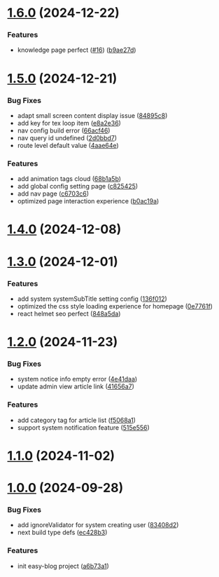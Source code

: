 # [1.6.0](https://github.com/fecommunity/easy-blog/compare/v1.5.0...v1.6.0) (2024-12-22)


### Features

* knowledge page perfect ([#16](https://github.com/fecommunity/easy-blog/issues/16)) ([b9ae27d](https://github.com/fecommunity/easy-blog/commit/b9ae27d087b3b451668b3c0acb40359b20a089e2))



# [1.5.0](https://github.com/fecommunity/easy-blog/compare/v1.4.0...v1.5.0) (2024-12-21)


### Bug Fixes

* adapt small screen content display issue ([84895c8](https://github.com/fecommunity/easy-blog/commit/84895c8341d34285068806d5908b2af358719f80))
* add key for tex loop item ([e8a2e36](https://github.com/fecommunity/easy-blog/commit/e8a2e36f13d5031d845c3c3055374e5ff0446bc2))
* nav config build error ([66acf46](https://github.com/fecommunity/easy-blog/commit/66acf46485f902aa0647b4886beb0701372b95c2))
* nav query id undefined ([2d0bbd7](https://github.com/fecommunity/easy-blog/commit/2d0bbd78f4d73579039b3a9bf7c846fe2d976073))
* route level default value ([4aae64e](https://github.com/fecommunity/easy-blog/commit/4aae64e86346052cb51e63e7c149853a6d8d8ae6))


### Features

* add animation tags cloud ([68b1a5b](https://github.com/fecommunity/easy-blog/commit/68b1a5b2fe73fafd7a9b282ed77f836aa7a76bf6))
* add global config setting page ([c825425](https://github.com/fecommunity/easy-blog/commit/c82542540b20f423b3b3f3ba04ea5e48e2523f5c))
* add nav page ([c6703c6](https://github.com/fecommunity/easy-blog/commit/c6703c6e3dea33a8cc226f1c02d9b5cac0ef827e))
* optimized page interaction experience ([b0ac19a](https://github.com/fecommunity/easy-blog/commit/b0ac19ab31b6bcf0d8916aeb373e6fa7288303aa))



# [1.4.0](https://github.com/fecommunity/easy-blog/compare/v1.3.0...v1.4.0) (2024-12-08)



# [1.3.0](https://github.com/fecommunity/easy-blog/compare/v1.2.0...v1.3.0) (2024-12-01)


### Features

* add system systemSubTitle setting config ([136f012](https://github.com/fecommunity/easy-blog/commit/136f01288cb9714092a2aa0dc01421817bb26b7d))
* optimized the css style loading experience for homepage ([0e7761f](https://github.com/fecommunity/easy-blog/commit/0e7761fd28c1cac099ac15ddaa644a904aca8da4))
* react helmet seo perfect ([848a5da](https://github.com/fecommunity/easy-blog/commit/848a5da2a60cbd4c0684d6607ad9df6eeaa2dd7b))



# [1.2.0](https://github.com/fecommunity/easy-blog/compare/v1.1.0...v1.2.0) (2024-11-23)


### Bug Fixes

* system notice info empty error ([4e41daa](https://github.com/fecommunity/easy-blog/commit/4e41daa14dc96499e6d65ebc2648f87147fc248d))
* update admin view article link ([41656a7](https://github.com/fecommunity/easy-blog/commit/41656a740d301cda7ec54bb6ceaaa8e8cea7c222))


### Features

* add category tag for article list ([f5068a1](https://github.com/fecommunity/easy-blog/commit/f5068a17b4728a47330fbbbca0f236d12e299e40))
* support system notification feature ([515e556](https://github.com/fecommunity/easy-blog/commit/515e556d7b63192cbad4bda68d5ecf639cbaa96b))



# [1.1.0](https://github.com/fecommunity/easy-blog/compare/v1.0.0...v1.1.0) (2024-11-02)



# [1.0.0](https://github.com/fecommunity/easy-blog/compare/a6b73a189090e0199cc6f803bfb498cdeb7868a5...v1.0.0) (2024-09-28)


### Bug Fixes

* add ignoreValidator for system creating user ([83408d2](https://github.com/fecommunity/easy-blog/commit/83408d20383a6a57546dacfcd7751210c6c66d4c))
* next build type defs ([ec428b3](https://github.com/fecommunity/easy-blog/commit/ec428b3cfe6950a368e3aeb7bf9945cf81a1f481))


### Features

* init easy-blog project ([a6b73a1](https://github.com/fecommunity/easy-blog/commit/a6b73a189090e0199cc6f803bfb498cdeb7868a5))



